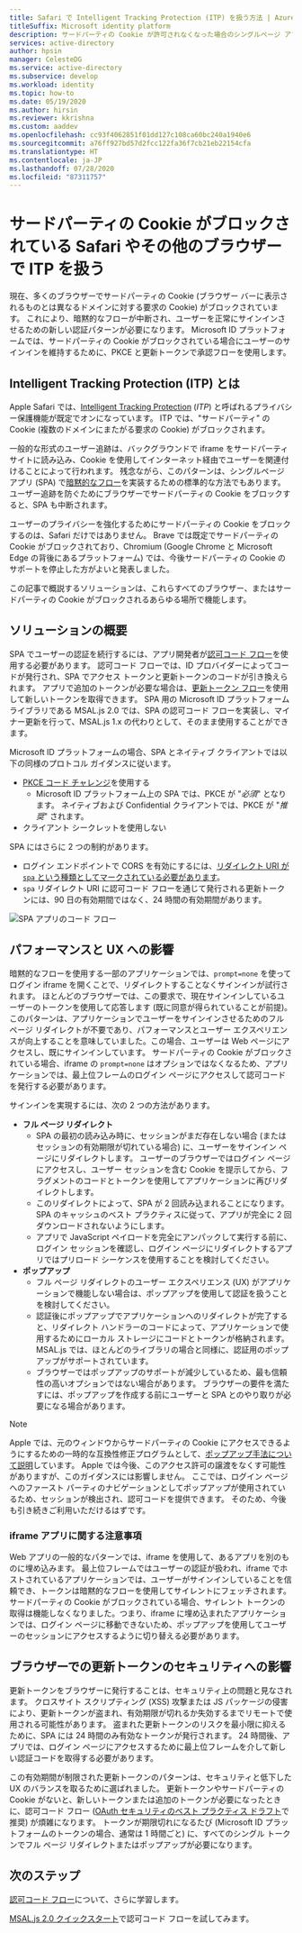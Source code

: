 ```yaml
---
title: Safari で Intelligent Tracking Protection (ITP) を扱う方法 | Azure
titleSuffix: Microsoft identity platform
description: サードパーティの Cookie が許可されなくなった場合のシングルページ アプリ (SPA) 認証。
services: active-directory
author: hpsin
manager: CelesteDG
ms.service: active-directory
ms.subservice: develop
ms.workload: identity
ms.topic: how-to
ms.date: 05/19/2020
ms.author: hirsin
ms.reviewer: kkrishna
ms.custom: aaddev
ms.openlocfilehash: cc93f4062851f01dd127c108ca60bc240a1940e6
ms.sourcegitcommit: a76ff927bd57d2fcc122fa36f7cb21eb22154cfa
ms.translationtype: HT
ms.contentlocale: ja-JP
ms.lasthandoff: 07/28/2020
ms.locfileid: "87311757"
---
```

# <a name="handle-itp-in-safari-and-other-browsers-where-third-party-cookies-are-blocked"></a>サードパーティの Cookie がブロックされている Safari やその他のブラウザーで ITP を扱う

現在、多くのブラウザーでサードパーティの Cookie (ブラウザー バーに表示されるものとは異なるドメインに対する要求の Cookie) がブロックされています。 これにより、暗黙的なフローが中断され、ユーザーを正常にサインインさせるための新しい認証パターンが必要になります。 Microsoft ID プラットフォームでは、サードパーティの Cookie がブロックされている場合にユーザーのサインインを維持するために、PKCE と更新トークンで承認フローを使用します。

## <a name="what-is-intelligent-tracking-protection-itp"></a>Intelligent Tracking Protection (ITP) とは

Apple Safari では、[Intelligent Tracking Protection](https://webkit.org/tracking-prevention-policy/) (*ITP*) と呼ばれるプライバシー保護機能が既定でオンになっています。 ITP では、"サードパーティ" の Cookie (複数のドメインにまたがる要求の Cookie) がブロックされます。

一般的な形式のユーザー追跡は、バックグラウンドで iframe をサードパーティ サイトに読み込み、Cookie を使用してインターネット経由でユーザーを関連付けることによって行われます。 残念ながら、このパターンは、シングルページ アプリ (SPA) で[暗黙的なフロー](v2-oauth2-implicit-grant-flow.md)を実装するための標準的な方法でもあります。 ユーザー追跡を防ぐためにブラウザーでサードパーティの Cookie をブロックすると、SPA も中断されます。

ユーザーのプライバシーを強化するためにサードパーティの Cookie をブロックするのは、Safari だけではありません。 Brave では既定でサードパーティの Cookie がブロックされており、Chromium (Google Chrome と Microsoft Edge の背後にあるプラットフォーム) では、今後サードパーティの Cookie のサポートを停止した方がよいと発表しました。

この記事で概説するソリューションは、これらすべてのブラウザー、またはサードパーティの Cookie がブロックされるあらゆる場所で機能します。

## <a name="overview-of-the-solution"></a>ソリューションの概要

SPA でユーザーの認証を続行するには、アプリ開発者が[認可コード フロー](v2-oauth2-auth-code-flow.md)を使用する必要があります。 認可コード フローでは、ID プロバイダーによってコードが発行され、SPA でアクセス トークンと更新トークンのコードが引き換えられます。 アプリで追加のトークンが必要な場合は、[更新トークン フロー](v2-oauth2-auth-code-flow.md#refresh-the-access-token)を使用して新しいトークンを取得できます。 SPA 用の Microsoft ID プラットフォーム ライブラリである MSAL.js 2.0 では、SPA の認可コード フローを実装し、マイナー更新を行って、MSAL.js 1.x の代わりとして、そのまま使用することができます。

Microsoft ID プラットフォームの場合、SPA とネイティブ クライアントでは以下の同様のプロトコル ガイダンスに従います。

* [PKCE コード チャレンジ](https://tools.ietf.org/html/rfc7636)を使用する
    * Microsoft ID プラットフォーム上の SPA では、PKCE が "*必須*" となります。 ネイティブおよび Confidential クライアントでは、PKCE が "*推奨*" されます。
* クライアント シークレットを使用しない

SPA にはさらに 2 つの制約があります。

* ログイン エンドポイントで CORS を有効にするには、[リダイレクト URI が `spa` という種類としてマークされている必要があります](v2-oauth2-auth-code-flow.md#redirect-uri-setup-required-for-single-page-apps)。
* `spa` リダイレクト URI に認可コード フローを通じて発行される更新トークンには、90 日の有効期間ではなく、24 時間の有効期間があります。

![SPA アプリのコード フロー](media/v2-oauth-auth-code-spa/active-directory-oauth-code-spa.png)

## <a name="performance-and-ux-implications"></a>パフォーマンスと UX への影響

暗黙的なフローを使用する一部のアプリケーションでは、`prompt=none` を使ってログイン iframe を開くことで、リダイレクトすることなくサインインが試行されます。 ほとんどのブラウザーでは、この要求で、現在サインインしているユーザーのトークンを使用して応答します (既に同意が得られていることが前提)。 このパターンは、アプリケーションでユーザーをサインインさせるためのフル ページ リダイレクトが不要であり、パフォーマンスとユーザー エクスペリエンスが向上することを意味していました。この場合、ユーザーは Web ページにアクセスし、既にサインインしています。 サードパーティの Cookie がブロックされている場合、iframe の `prompt=none` はオプションではなくなるため、アプリケーションでは、最上位フレームのログイン ページにアクセスして認可コードを発行する必要があります。

サインインを実現するには、次の 2 つの方法があります。

* **フル ページ リダイレクト**
    * SPA の最初の読み込み時に、セッションがまだ存在しない場合 (またはセッションの有効期限が切れている場合) に、ユーザーをサインイン ページにリダイレクトします。 ユーザーのブラウザーではログイン ページにアクセスし、ユーザー セッションを含む Cookie を提示してから、フラグメントのコードとトークンを使用してアプリケーションに再びリダイレクトします。
    * このリダイレクトによって、SPA が 2 回読み込まれることになります。 SPA のキャッシュのベスト プラクティスに従って、アプリが完全に 2 回ダウンロードされないようにします。
    * アプリで JavaScript ペイロードを完全にアンパックして実行する前に、ログイン セッションを確認し、ログイン ページにリダイレクトするアプリではプリロード シーケンスを使用することを検討してください。
* **ポップアップ**
    * フル ページ リダイレクトのユーザー エクスペリエンス (UX) がアプリケーションで機能しない場合は、ポップアップを使用して認証を扱うことを検討してください。
    * 認証後にポップアップでアプリケーションへのリダイレクトが完了すると、リダイレクト ハンドラーのコードによって、アプリケーションで使用するためにローカル ストレージにコードとトークンが格納されます。 MSAL.js では、ほとんどのライブラリの場合と同様に、認証用のポップアップがサポートされています。
    * ブラウザーではポップアップのサポートが減少しているため、最も信頼性の高いオプションではない場合があります。 ブラウザーの要件を満たすには、ポップアップを作成する前にユーザーと SPA とのやり取りが必要になる場合があります。

>[!NOTE]
> Apple では、元のウィンドウからサードパーティの Cookie にアクセスできるようにするための一時的な互換性修正プログラムとして、[ポップアップ手法について説明](https://webkit.org/blog/8311/intelligent-tracking-prevention-2-0/)しています。 Apple では今後、このアクセス許可の譲渡をなくす可能性がありますが、このガイダンスには影響しません。 ここでは、ログイン ページへのファースト パーティのナビゲーションとしてポップアップが使用されているため、セッションが検出され、認可コードを提供できます。 そのため、今後も引き続きご利用いただけるはずです。

### <a name="a-note-on-iframe-apps"></a>iframe アプリに関する注意事項

Web アプリの一般的なパターンでは、iframe を使用して、あるアプリを別のものに埋め込みます。 最上位フレームではユーザーの認証が扱われ、iframe でホストされているアプリケーションでは、ユーザーがサインインしていることを信頼でき、トークンは暗黙的なフローを使用してサイレントにフェッチされます。 サードパーティの Cookie がブロックされている場合、サイレント トークンの取得は機能しなくなりました。つまり、iframe に埋め込まれたアプリケーションでは、ログイン ページに移動できないため、ポップアップを使用してユーザーのセッションにアクセスするように切り替える必要があります。

## <a name="security-implications-of-refresh-tokens-in-the-browser"></a>ブラウザーでの更新トークンのセキュリティへの影響

更新トークンをブラウザーに発行することは、セキュリティ上の問題と見なされます。 クロスサイト スクリプティング (XSS) 攻撃または JS パッケージの侵害により、更新トークンが盗まれ、有効期限が切れるか失効するまでリモートで使用される可能性があります。 盗まれた更新トークンのリスクを最小限に抑えるために、SPA には 24 時間のみ有効なトークンが発行されます。 24 時間後、アプリでは、ログイン ページにアクセスするために最上位フレームを介して新しい認証コードを取得する必要があります。

この有効期間が制限された更新トークンのパターンは、セキュリティと低下した UX のバランスを取るために選ばれました。 更新トークンやサードパーティの Cookie がないと、新しいトークンまたは追加のトークンが必要になったときに、認可コード フロー ([OAuth セキュリティのベスト プラクティス ドラフト](https://tools.ietf.org/html/draft-ietf-oauth-security-topics-14)で推奨) が煩雑になります。 トークンが期限切れになるたび (Microsoft ID プラットフォームのトークンの場合、通常は 1 時間ごと) に、すべてのシングル トークンでフル ページ リダイレクトまたはポップアップが必要になります。

## <a name="next-steps"></a>次のステップ

[認可コード フロー](v2-oauth2-auth-code-flow.md)について、さらに学習します。

[MSAL.js 2.0 クイックスタート](quickstart-v2-javascript-auth-code.md)で認可コード フローを試してみます。
